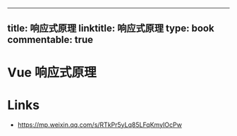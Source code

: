 
---
title: 响应式原理
linktitle: 响应式原理
type: book
commentable: true
---

# Vue 响应式原理

# Links

- https://mp.weixin.qq.com/s/RTkPr5yLq85LFqKmyIOcPw

    